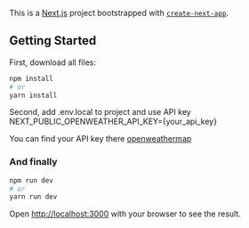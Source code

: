 This is a [Next.js](https://nextjs.org) project bootstrapped with [`create-next-app`](https://nextjs.org/docs/pages/api-reference/create-next-app).

## Getting Started

First, download all files:

```bash
npm install
# or
yarn install
```

Second, add .env.local to project and use API key NEXT_PUBLIC_OPENWEATHER_API_KEY={your_api_key}

You can find your API key there [openweathermap](https://openweathermap.org/api) 

### And finally

```bash
npm run dev
# or
yarn run dev
```

Open [http://localhost:3000](http://localhost:3000) with your browser to see the result.


